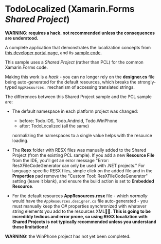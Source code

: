 TodoLocalized (Xamarin.Forms *Shared Project*)
=============

**WARNING: requires a hack. not recommended unless the consequences are understood.**

A complete application that demonstrates the localization concepts from [this developer portal page](http://developer.xamarin.com/guides/cross-platform/xamarin-forms/localization/),
and its [sample code](https://github.com/xamarin/xamarin-forms-samples/tree/master/UsingResxLocalization).

This sample uses a *Shared Project* (rather than PCL) for the common Xamarin.Forms code.

Making this work is a *hack* - you can no longer rely on the **designer.cs** file being auto-generated for the default resources, which breaks the strongly-typed `AppResources.` mechanism of accessing translated strings.

The differences between this Shared Project sample and the PCL sample are:

* The default namespace in each platform project was changed:

   - before: Todo.iOS, Todo.Android, Todo.WinPhone
   - after: TodoLocalized (all the same)
   
   normalizing the namespaces to a single value helps with the resource loading.
   
* The **Resx** folder with RESX files was manually added to the Shared Project (from the existing PCL sample). If you add a new **Resource File** from the IDE, you'll get an error message "Error: ResXFileCodeGenerator can only be used with .NET projects." For language-specific RESX files, simple click on the added file and in the **Properties** pad remove the "Custom Tool: ResXFileCodeGenerator" setting (leave it blank), and ensure the build action is set to **Embedded Resource**. 

* For the default resources **AppResources.resx** file - which *normally* would have the `AppResources.designer.cs` file auto-generated - you must manually keep the C# properties synchronized with whatever string elements you add to the resources XML. **This is going to be incredibly tedious and error prone, so using RESX localiztion with Shared Projects is not typically recommended unless you understand these limitations!**


**WARNING:** the WinPhone project has not yet been completed.